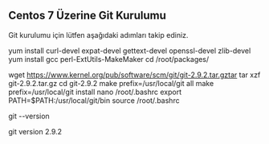 ## Centos 7 Üzerine Git Kurulumu
Git kurulumu için lütfen aşağıdaki adımları takip ediniz.

yum install curl-devel expat-devel gettext-devel openssl-devel zlib-devel
yum install gcc perl-ExtUtils-MakeMaker
cd /root/packages/

wget https://www.kernel.org/pub/software/scm/git/git-2.9.2.tar.gztar
tar xzf git-2.9.2.tar.gz
cd git-2.9.2
make prefix=/usr/local/git all
make prefix=/usr/local/git install
nano /root/.bashrc
export PATH=$PATH:/usr/local/git/bin
source /root/.bashrc

git --version

git version 2.9.2
